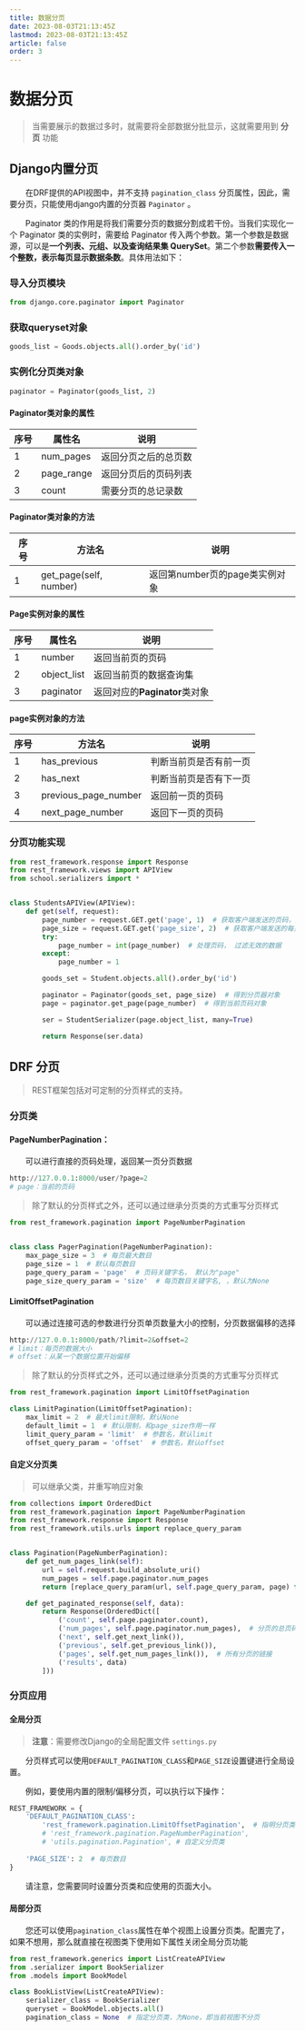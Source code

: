 ```yaml
---
title: 数据分页
date: 2023-08-03T21:13:45Z
lastmod: 2023-08-03T21:13:45Z
article: false
order: 3
---
```


# 数据分页

> 当需要展示的数据过多时，就需要将全部数据分批显示，这就需要用到 **分页** 功能

## Django内置分页

　　在DRF提供的API视图中，并不支持 `pagination_class` 分页属性，因此，需要分页，只能使用django内置的分页器 `Paginator` 。

　　Paginator 类的作用是将我们需要分页的数据分割成若干份。当我们实现化一个 Paginator 类的实例时，需要给 Paginator 传入两个参数。第一个参数是数据源，可以是**一个列表、元组、以及查询结果集 QuerySet**。第二个参数**需要传入一个整数，表示每页显示数据条数**。具体用法如下：

### 导入分页模块

```python
from django.core.paginator import Paginator
```

### 获取queryset对象

```python
goods_list = Goods.objects.all().order_by('id')
```

### 实例化分页类对象

```python
paginator = Paginator(goods_list, 2)
```

#### Paginator类对象的属性

|序号|属性名|说明|
| ----| ----------| --------------------|
|1|num_pages|返回分页之后的总页数|
|2|page_range|返回分页后的页码列表|
|3|count|需要分页的总记录数|

#### Paginator类对象的方法

|序号|方法名|说明|
| ----| ----------------------| ------------------------------|
|1|get_page(self, number)|返回第number页的page类实例对象|

#### Page实例对象的属性

|序号|属性名|说明|
| ----| -----------| ----------------------|
|1|number|返回当前页的页码|
|2|object_list|返回当前页的数据查询集|
|3|paginator|返回对应的**Paginator**类对象|

#### page实例对象的方法

|序号|方法名|说明|
| ----| --------------------| ----------------------|
|1|has_previous|判断当前页是否有前一页|
|2|has_next|判断当前页是否有下一页|
|3|previous_page_number|返回前一页的页码|
|4|next_page_number|返回下一页的页码|

### 分页功能实现

```python
from rest_framework.response import Response
from rest_framework.views import APIView
from school.serializers import *


class StudentsAPIView(APIView):
    def get(self, request):
        page_number = request.GET.get('page', 1)  # 获取客户端发送的页码，默认为1
        page_size = request.GET.get('page_size', 2)  # 获取客户端发送的每页数量，默认为1
        try:
            page_number = int(page_number)  # 处理页码， 过滤无效的数据
        except:
            page_number = 1

        goods_set = Student.objects.all().order_by('id')

        paginator = Paginator(goods_set, page_size)  # 得到分页器对象
        page = paginator.get_page(page_number)  # 得到当前页码对象

        ser = StudentSerializer(page.object_list, many=True)

        return Response(ser.data)
```

## DRF 分页

> REST框架包括对可定制的分页样式的支持。

### 分页类

#### PageNumberPagination：

　　可以进行直接的页码处理，返回某一页分页数据

```python
http://127.0.0.1:8000/user/?page=2
# page：当前的页码
```

> 除了默认的分页样式之外，还可以通过继承分页类的方式重写分页样式

```python
from rest_framework.pagination import PageNumberPagination


class class PagerPagination(PageNumberPagination):
    max_page_size = 3  # 每页最大数目
    page_size = 1  # 默认每页数目
    page_query_param = 'page'  # 页码关键字名， 默认为"page"
    page_size_query_param = 'size'  # 每页数目关键字名, ，默认为None
```

#### LimitOffsetPagination

　　可以通过连接可选的参数进行分页单页数量大小的控制，分页数据偏移的选择

```python
http://127.0.0.1:8000/path/?limit=2&offset=2
# limit：每页的数据大小
# offset：从某一个数据位置开始偏移
```

> 除了默认的分页样式之外，还可以通过继承分页类的方式重写分页样式

```python
from rest_framework.pagination import LimitOffsetPagination

class LimitPagination(LimitOffsetPagination):
    max_limit = 2  # 最大limit限制，默认None
    default_limit = 1  # 默认限制，和page_size作用一样
    limit_query_param = 'limit'  # 参数名，默认limit
    offset_query_param = 'offset'  # 参数名，默认offset
```

#### 自定义分页类

> 可以继承父类，并重写响应对象

```python
from collections import OrderedDict
from rest_framework.pagination import PageNumberPagination
from rest_framework.response import Response
from rest_framework.utils.urls import replace_query_param


class Pagination(PageNumberPagination):
    def get_num_pages_link(self):
        url = self.request.build_absolute_uri()
        num_pages = self.page.paginator.num_pages
        return [replace_query_param(url, self.page_query_param, page) for page in range(1, num_pages + 1)]

    def get_paginated_response(self, data):
        return Response(OrderedDict([
            ('count', self.page.paginator.count),
            ('num_pages', self.page.paginator.num_pages),  # 分页的总页码
            ('next', self.get_next_link()),
            ('previous', self.get_previous_link()),
            ('pages', self.get_num_pages_link()),  # 所有分页的链接
            ('results', data)
        ]))

```

### 分页应用

#### 全局分页

> **注意**：需要修改Django的全局配置文件 `settings.py`

　　分页样式可以使用`DEFAULT_PAGINATION_CLASS`和`PAGE_SIZE`设置键进行全局设置。

　　例如，要使用内置的限制/偏移分页，可以执行以下操作：

```python
REST_FRAMEWORK = {
    'DEFAULT_PAGINATION_CLASS':
        'rest_framework.pagination.LimitOffsetPagination',  # 指明分页类
        # 'rest_framework.pagination.PageNumberPagination',
        # 'utils.pagination.Pagination', # 自定义分页类
    
    'PAGE_SIZE': 2  # 每页数目
}
```

　　请注意，您需要同时设置分页类和应使用的页面大小。

#### 局部分页

　　您还可以使用`pagination_class`属性在单个视图上设置分页类。配置完了，如果不想用，那么就直接在视图类下使用如下属性关闭全局分页功能

```python
from rest_framework.generics import ListCreateAPIView
from .serializer import BookSerializer
from .models import BookModel

class BookListView(ListCreateAPIView):
    serializer_class = BookSerializer
    queryset = BookModel.objects.all()
    pagination_class = None  # 指定分页类，为None，即当前视图不分页
`````
